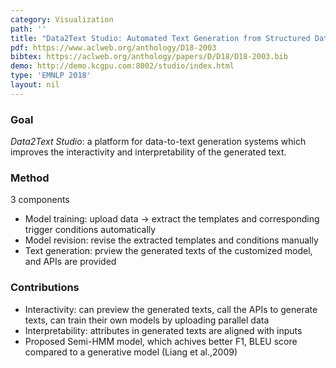 ```yaml
---
category: Visualization
path: ''
title: "Data2Text Studio: Automated Text Generation from Structured Data"
pdf: https://www.aclweb.org/anthology/D18-2003
bibtex: https://aclweb.org/anthology/papers/D/D18/D18-2003.bib
demo: http://demo.kcgpu.com:8002/studio/index.html
type: 'EMNLP 2018'
layout: nil
---
```


### Goal
*Data2Text Studio*: a platform for data-to-text generation systems which improves the interactivity and interpretability of the generated text. 

### Method 
3 components
- Model training: upload data -> extract the templates and corresponding trigger conditions automatically
- Model revision: revise the extracted templates and conditions manually
- Text generation: prview the generated texts of the customized model, and APIs are provided


### Contributions
- Interactivity: can preview the generated texts, call the APIs to generate texts, can train their own models by uploading parallel data
- Interpretability: attributes in generated texts are aligned with inputs
- Proposed Semi-HMM model, which achives better F1, BLEU score compared to a generative model (Liang et al.,2009)